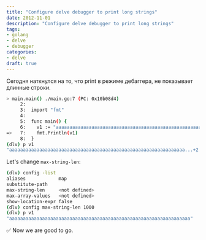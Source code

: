 ```yaml
---
title: "Configure delve debugger to print long strings"
date: 2012-11-01
description: "Configure delve debugger to print long strings"
tags:
- golang
- delve
- debugger
categories:
- delve
draft: true
---
```


Сегодня наткнулся на то, что print в режиме дебаггера, не показывает длинные строки.
```bash
> main.main() ./main.go:7 (PC: 0x10b08d4)
     2:
     3:  import "fmt"
     4:
     5:  func main() {
     6:    v1 := "aaaaaaaaaaaaaaaaaaaaaaaaaaaaaaaaaaaaaaaaaaaaaaaaaaaaaaaaaaaaaaaaaa"
=>   7:    fmt.Println(v1)
     8:  }
(dlv) p v1
"aaaaaaaaaaaaaaaaaaaaaaaaaaaaaaaaaaaaaaaaaaaaaaaaaaaaaaaaaaaaaaaa...+2 more"
```
Let's change `max-string-len`:
```bash
(dlv) config -list
aliases            map
substitute-path    
max-string-len     <not defined>
max-array-values   <not defined>
show-location-expr false
(dlv) config max-string-len 1000
(dlv) p v1
"aaaaaaaaaaaaaaaaaaaaaaaaaaaaaaaaaaaaaaaaaaaaaaaaaaaaaaaaaaaaaaaaaa"
```
✅ Now we are good to go.

